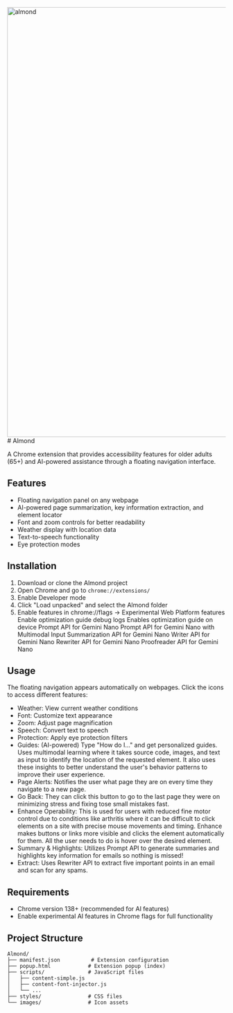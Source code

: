 <img width="1056" height="992" alt="almond" src="https://github.com/user-attachments/assets/83f980b1-ccfe-4c75-a71b-a4028564ee74" />
# Almond 


A Chrome extension that provides accessibility features for older adults (65+) and AI-powered assistance through a floating navigation interface.

## Features

- Floating navigation panel on any webpage
- AI-powered page summarization, key information extraction, and element locator
- Font and zoom controls for better readability
- Weather display with location data
- Text-to-speech functionality
- Eye protection modes

## Installation

1. Download or clone the Almond project
2. Open Chrome and go to `chrome://extensions/`
3. Enable Developer mode
4. Click "Load unpacked" and select the Almond folder
5. Enable features in chrome://flags ->
   Experimental Web Platform features
   Enable optimization guide debug logs
   Enables optimization guide on device
   Prompt API for Gemini Nano
   Prompt API for Gemini Nano with Multimodal Input
   Summarization API for Gemini Nano
   Writer API for Gemini Nano
   Rewriter API for Gemini Nano
   Proofreader API for Gemini Nano
   
## Usage

The floating navigation appears automatically on webpages. Click the icons to access different features:

- Weather: View current weather conditions
- Font: Customize text appearance
- Zoom: Adjust page magnification
- Speech: Convert text to speech
- Protection: Apply eye protection filters
- Guides: (AI-powered) Type "How do I..." and get personalized guides. Uses multimodal learning where it takes source code, images, and text as input to identify the location of the requested element. It also uses these insights to better understand the user's behavior patterns to improve their user experience.
- Page Alerts: Notifies the user what page they are on every time they navigate to a new page.
- Go Back: They can click this button to go to the last page they were on minimizing stress and fixing tose small mistakes fast.
- Enhance Operability: This is used for users with reduced fine motor control due to conditions like arthritis where it can be difficult to click elements on a site with precise mouse movements and timing. Enhance makes buttons or links more visible and clicks the element automatically for them. All the user needs to do is hover over the desired element.
- Summary & Highlights: Utilizes Prompt API to generate summaries and highlights key information for emails so nothing is missed!
- Extract: Uses Rewriter API to extract five important points in an email and scan for any spams.

## Requirements

- Chrome version 138+ (recommended for AI features)
- Enable experimental AI features in Chrome flags for full functionality

## Project Structure

```
Almond/
├── manifest.json          # Extension configuration
├── popup.html            # Extension popup (index)
├── scripts/              # JavaScript files
│   ├── content-simple.js
│   ├── content-font-injector.js
│   └── ...
├── styles/               # CSS files
└── images/               # Icon assets
```
